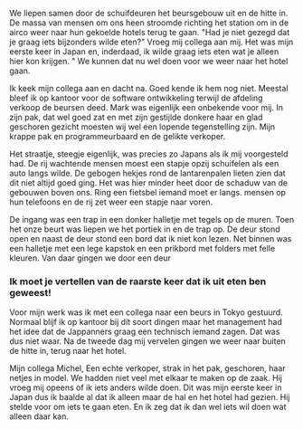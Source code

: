 We liepen samen door de schuifdeuren het beursgebouw uit en de hitte in. De massa van mensen om ons heen stroomde richting het station om in de airco weer naar hun gekoelde hotels terug te gaan. "Had je niet gezegd dat je graag iets bijzonders wilde eten?" Vroeg mij collega aan mij. Het was mijn eerste keer in Japan en, inderdaad, ik wilde graag iets eten wat je alleen hier kon krijgen. " We kunnen dat nu wel doen voor we weer naar het hotel gaan.

Ik keek mijn collega aan en dacht na. Goed kende ik hem nog niet. Meestal bleef ik op kantoor voor de software ontwikkeling terwijl de afdeling verkoop de beursen deed. Mark was eigenlijk een onbekende voor mij. In zijn pak, dat wel goed zat en met zijn gestijlde donkere haar en glad geschoren gezicht moesten wij wel een lopende tegenstelling zijn. Mijn krappe pak en programmeurbaard en de gelikte verkoper.

Het straatje, steegje eigenlijk, was precies zo Japans als ik mij voorgesteld had. De rij wachtende mensen moest een stapje opzij schuifelen als een auto langs wilde. De gebogen hekjes rond de lantarenpalen lieten zien dat dit niet altijd goed ging. Het was hier minder heet door de schaduw van de gebouwen boven ons. Ring een fietsbel iemand moet er langs. mensen op hun telefoons en de rij zet weer een stapje naar voren.

De ingang was een trap in een donker halletje met tegels op de muren. Toen het onze beurt was liepen we het portiek in en de trap op. De deur stond open en naast de deur stond een bord dat ik niet kon lezen. Net binnen was een halletje met een lege kapstok en een prikbord met folders met felle kleuren. Van daar gingen we door een deur 


### Ik moet je vertellen van de raarste keer dat ik uit eten ben geweest!

Voor mijn werk was ik met een collega naar een beurs in Tokyo gestuurd. Normaal blijf ik op kantoor bij dit soort dingen maar het management had het idee dat de Jappanners graag een technisch iemand zagen. Dat was dus niet waar. Na de tweede dag mij vervelen gingen we weer naar buiten de hitte in, terug naar het hotel.

Mijn collega Michel, Een echte verkoper, strak in het pak, geschoren, haar netjes in model. We hadden niet veel met elkaar te maken op de zaak. Hij vroeg mij opeens of ik iets anders wilde doen. Dit was mijn eerste keer in Japan dus ik baalde al dat ik alleen maar de hal en het hotel had gezien. Hij stelde voor om iets te gaan eten. En ik zeg dat ik dan wel iets wil doen wat alleen daar kan.

 
